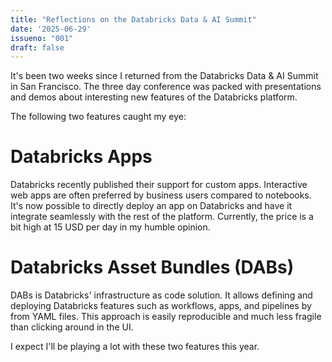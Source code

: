 ```yaml
---
title: "Reflections on the Databricks Data & AI Summit"
date: '2025-06-29'
issueno: "001"
draft: false
---
```


It's been two weeks since I returned from the Databricks Data & AI Summit in San Francisco. The three day conference was packed with presentations and demos about interesting new features of the Databricks platform.

The following two features caught my eye:

# Databricks Apps

Databricks recently published their support for custom apps. Interactive web apps are often preferred by business users compared to notebooks. It's now possible to directly deploy an app on Databricks and have it integrate seamlessly with the rest of the platform. Currently, the price is a bit high at 15 USD per day in my humble opinion.

# Databricks Asset Bundles (DABs)

DABs is Databricks' infrastructure as code solution. It allows defining and deploying Databricks features such as workflows, apps, and pipelines by from YAML files. This approach is easily reproducible and much less fragile than clicking around in the UI.

I expect I'll be playing a lot with these two features this year.

